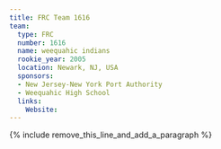 ```yaml
---
title: FRC Team 1616
team:
  type: FRC
  number: 1616
  name: weequahic indians
  rookie_year: 2005
  location: Newark, NJ, USA
  sponsors:
  - New Jersey-New York Port Authority
  - Weequahic High School
  links:
    Website:
---
```


{% include remove_this_line_and_add_a_paragraph %}